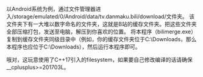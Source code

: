 以Android系统为例，通过文件管理器进入/storage/emulated/0/Android/data/tv.danmaku.bili/download/文件夹。
该文件夹下有一大堆以数字命名的文件夹，这就是B站的缓存文件夹。把这些文件夹全部压缩打包，发送至电脑，解压到你喜欢的位置。
将本程序（bilimerge.exe）复制到缓存文件夹同级目录中（例如，你的缓存文件夹位于C:\Downloads，那么本程序也应位于C:\Downloads），然后运行本程序即可。

哦对，这玩意使用了C++17引入的filesystem，如果要自己修改编译的话请确保__cplusplus>=201703L。
